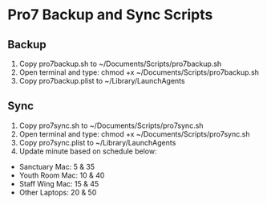 # Pro7 Backup and Sync Scripts
## Backup
1. Copy pro7backup.sh to ~/Documents/Scripts/pro7backup.sh
1. Open terminal and type: chmod +x ~/Documents/Scripts/pro7backup.sh
1. Copy pro7backup.plist to ~/Library/LaunchAgents


## Sync
1. Copy pro7sync.sh to ~/Documents/Scripts/pro7sync.sh
1. Open terminal and type: chmod +x ~/Documents/Scripts/pro7sync.sh
1. Copy pro7sync.plist to ~/Library/LaunchAgents
1. Update minute based on schedule below:
  - Sanctuary Mac: 5 & 35
  - Youth Room Mac: 10 & 40
  - Staff Wing Mac: 15 & 45
  - Other Laptops: 20 & 50